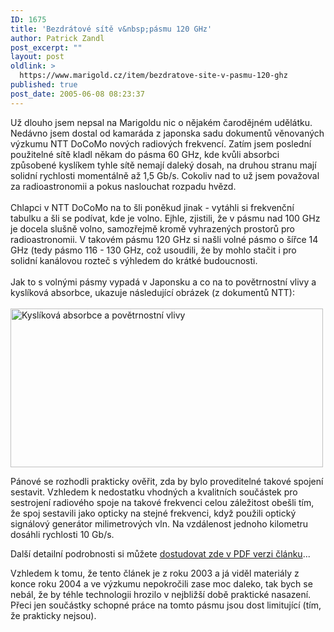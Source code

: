 ```yaml
---
ID: 1675
title: 'Bezdrátové sítě v&nbsp;pásmu 120 GHz'
author: Patrick Zandl
post_excerpt: ""
layout: post
oldlink: >
  https://www.marigold.cz/item/bezdratove-site-v-pasmu-120-ghz
published: true
post_date: 2005-06-08 08:23:37
---
```

<p>Už dlouho jsem nepsal na Marigoldu nic o nějakém čarodějném
udělátku. Nedávno jsem dostal od kamaráda z japonska sadu dokumentů
věnovaných výzkumu NTT DoCoMo nových radiových frekvencí. Zatím jsem
poslední použitelné sítě kladl někam do pásma 60 GHz, kde kvůli
absorbci způsobené kyslíkem tyhle sítě nemají daleký dosah, na druhou
stranu mají solidní rychlosti momentálně až 1,5 Gb/s. Cokoliv nad to už
jsem považoval za radioastronomii a pokus naslouchat rozpadu hvězd. <br />
<br />
Chlapci v NTT DoCoMo na to šli poněkud jinak - vytáhli si frekvenční
tabulku a šli se podívat, kde je volno. Ejhle, zjistili, že v pásmu nad
100 GHz je docela slušně volno, samozřejmě kromě vyhrazených prostorů
pro radioastronomii. V takovém pásmu 120 GHz si našli volné pásmo o
šířce 14 GHz (tedy pásmo 116 - 130 GHz, což usoudili, že by mohlo
stačit i pro solidní kanálovou rozteč s výhledem do krátké budoucnosti.
<br />
<br />
Jak to s volnými pásmy vypadá v Japonsku a co na to povětrnostní vlivy
a kyslíková absorbce, ukazuje následující obrázek (z dokumentů NTT):<br />
<br />
<img src="/wp-content/uploads/20050608-sit120ghz.png" alt="Kyslíková absorbce a povětrnostní vlivy" width="500" height="254" />
</p>

<p>Pánové se rozhodli prakticky ověřit, zda by bylo proveditelné takové spojení sestavit. Vzhledem k nedostatku vhodných a kvalitních součástek pro sestrojení radiového spoje na takové frekvenci celou záležitost obešli tím, že spoj sestavili jako opticky na stejné frekvenci, když použili optický signálový generátor milimetrových vln. Na vzdálenost jednoho kilometru dosáhli rychlosti 10 Gb/s. </p>

<p>Další detailní podrobnosti si můžete <a href="http://copilot.caltech.edu/classes/ee243/HirataA_JLT21_10.pdf">dostudovat zde v PDF verzi článku</a>...</p>

<p>Vzhledem k tomu, že tento článek je z roku 2003 a já viděl materiály z konce roku 2004 a ve výzkumu nepokročili zase moc daleko, tak bych se nebál, že by téhle technologii hrozilo v nejbližší době praktické nasazení. Přeci jen součástky schopné práce na tomto pásmu jsou dost limitující (tím, že prakticky nejsou).
</p>
